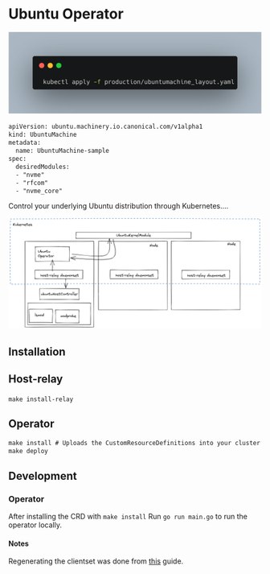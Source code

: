 # Ubuntu Operator


![modules](images/carbon.png)


```
apiVersion: ubuntu.machinery.io.canonical.com/v1alpha1
kind: UbuntuMachine
metadata:
  name: UbuntuMachine-sample
spec:
  desiredModules:
  - "nvme"
  - "rfcom"
  - "nvme_core"
```

Control your underlying Ubuntu distribution through Kubernetes....

![arch](images/arch.png)


## Installation

## Host-relay

`make install-relay`

## Operator 
```
make install # Uploads the CustomResourceDefinitions into your cluster
make deploy
```


## Development

### Operator 

After installing the CRD with `make install`
Run `go run main.go` to run the operator locally.


#### Notes

Regenerating the clientset was done from [this](https://www.fatalerrors.org/a/writing-crd-by-mixing-kubeuilder-and-code-generator.html) guide.